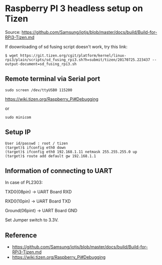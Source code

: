 Raspberry PI 3 headless setup on Tizen
======================================

Source: https://github.com/Samsung/iotjs/blob/master/docs/build/Build-for-RPi3-Tizen.md

If doownloading of sd fusing script doesn't work, try this link:

```
$ wget https://git.tizen.org/cgit/platform/kernel/linux-rpi3/plain/scripts/sd_fusing_rpi3.sh?h=submit/tizen/20170725.223437 --output-document=sd_fusing_rpi3.sh
```


Remote terminal via Serial port
-------------------------------

```
sudo screen /dev/ttyUSB0 115200
```

https://wiki.tizen.org/Raspberry_Pi#Debugging


or


```
sudo minicom
```



Setup IP
--------

```
User id/passwd : root / tizen
(target)$ ifconfig eth0 down
(target)$ ifconfig eth0 192.168.1.11 netmask 255.255.255.0 up
(target)$ route add default gw 192.168.1.1
```


Information of connecting to UART
---------------------------------

In case of PL2303:

TXD0(08pin) → UART Board RXD

RXD0(10pin) → UART Board TXD

Ground(06pint) → UART Board GND

Set Jumper switch to 3.3V.


Reference
---------
 * https://github.com/Samsung/iotjs/blob/master/docs/build/Build-for-RPi3-Tizen.md
 * https://wiki.tizen.org/Raspberry_Pi#Debugging
